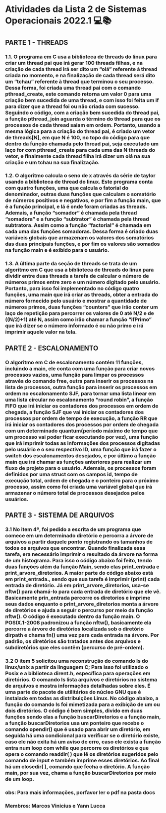 # Atividades da Lista 2 de Sistemas Operacionais 2022.1 💻📚

## PARTE 1 - THREADS

### 1.1. O programa em C usa a biblioteca de threads do linux para criar um thread pai que irá gerar 100 threads filhas, e na criação de cada thread irá ser dito um “olá” referente à thread criada no momento, e na finalização de cada thread será dito um “tchau” referente à thread que terminou o seu processo. Dessa forma, foi criada uma thread pai com o comando pthread_create, este comando retorna um valor 0 para uma criação bem sucedida de uma thread, e com isso foi feita um if para dizer que a thread foi ou não criada com sucesso. Seguindo o código, com a criação bem sucedida do thread pai, a função pthread_join aguarda o término do thread para que os processos de cada thread saiam em ordem. Portanto, usando a mesma lógica para a criação do thread pai, é criado um vetor de threads[N], em que N é 100, no topo do código para que dentro da função chamada pelo thread pai, seja executado um laço for com pthread_create para cada uma das N threads do vetor, e finalmente cada thread filha irá dizer um olá na sua criação e um tchau na sua finalização.

### 1.2. O algoritmo calcula o seno de x através da série de taylor usando a biblioteca de thread do linux. Este programa conta com quatro funções, uma que calcula o fatorial do denominador, outras duas funções que calculam o somatório de números positivos e negativos, e por fim a função main, que é a função principal, e lá é onde foram criadas as threads. Ademais, a função “somador” é chamada pela thread “somadora” e a função “subtrator” é chamada pela thread subtratora. Assim como a função “factorial” é chamada em cada uma das funções somadoras. Dessa forma é criado duas variáveis globais que armazenam os valores dos somatórios das duas principais funções, e por fim os valores são somados na função main e é exibido para o usuário.

### 1.3. A última parte da seção de threads se trata de um algoritmo em C que usa a biblioteca de threads do linux para dividir entre duas threads a tarefa de calcular o número de números primos entre zero e um número digitado pelo usuário. Portanto, para isso foi implementado no código quatro funções, uma main que irá criar as threads, obter a entrada do número fornecido pelo usuário e mostrar a quantidade de números primos, duas funções “counters” que irão conter um laço de repetição para percorrer os valores de 0 até N/2 e de ((N/2)+1) até N, assim como irão chamar a função “ifPrimo” que irá dizer se o número informado é ou não primo e irá imprimir aquele valor na tela.

## PARTE 2 - ESCALONAMENTO

### O algoritmo em C de escalonamento contém 11 funções, incluindo a main, ele conta com uma função para criar novos processos vazios, uma função para limpar os processos através do comando free, outra para inserir os processos na lista de processos, outra função para inserir os processos em ordem no escalonamento SJF, para tornar uma lista linear em uma lista circular no escalonamento “round robin”, a função FIFO que irá iniciar os contadores dos processos em ordem de chegada, a função SJF que vai iniciar os contadores dos processos por ordem de tempo de execução, a função RR que irá iniciar os contadores dos processos por ordem de chegada com um determinado quantum(período máximo de tempo que um processo vai poder ficar executando por vez), uma função que irá imprimir todas as informações dos processos digitadas pelo usuário e o seu respectivo ID, uma função que irá fazer o switch dos escalonamentos desejados, e por último a função main que irá chamar as funções anteriores para realizar um fluxo de projeto para o usuário. Ademais, os processos foram definidos por uma struct com os campos id, tempo de execução total, ordem de chegada e o ponteiro para o próximo processo, assim como foi criada uma variável global que irá armazenar o número total de processos desejados pelos usuários.

## PARTE 3 - SISTEMA DE ARQUIVOS

### 3.1 No item 4º, foi pedido a escrita de um programa que comece em um determinado diretório e percorra a árvore de arquivos a partir daquele ponto registrando os tamanhos de todos os arquivos que encontrar. Quando finalizada essa tarefa, era necessário imprimir o resultado da árvore na forma de um histograma. Para isso o código abaixo foi feito, tendo duas funções além da função Main, sendo elas print_entrada e print_arvore_diretorios. A maior parte do código abaixo está em print_entrada., sendo que sua tarefa é imprimir (print) cada entrada de diretório. Já em print_arvore_diretorios, usa-se nftw() para chamá-lo para cada entrada de diretório que ele vê. Basicamente prin_entrada percorre os diretorios e imprime seus dados enquanto o print_arvore_diretorios monta a árvore de diretórios e ajuda a seguir o percurso por meio da função nftw(). O código é executado dentro da função main. O POSIX.1-2008 padronizou a função nftw(), basicamente ela percorre a árvore de diretórios localizada sob o diretório dirpath e chama fn() uma vez para cada entrada na árvore. Por padrão, os diretórios são tratados antes dos arquivos e subdiretórios que eles contêm (percurso de pré-ordem).

### 3.2 O item 5 solicitou uma reconstrução do comando ls do linux/unix a partir da linguagem C; Para isso foi utilizado o Posix e a biblioteca dirent.h, específica para operações em diretórios. O comando ls lista arquivos e diretórios no sistema de arquivos e mostra informações detalhadas sobre eles. É uma parte do pacote de utilitários do núcleo GNU que é instalado em todas as distribuições Linux. No código abaixo, a função do comando ls foi mimetizada para a exibição de um ou dois diretórios. O código é bem simples, divido em duas funções sendo elas a função buscarDiretorios e a função main, a função buscarDiretorios usa um ponteiro que recebe o comando opendir() que é usado para abrir um diretório, em seguida há uma condicional para verificar se o diretório existe, caso ele não exita há um aviso de erro, caso ele exista a função entra num loop com while que percorre os diretórios e que opera o comando readdir( ) que lê os diretórios sugeridos pelo comando de input e também imprime esses diretórios. Ao final há um closedir( ), comando que fecha o diretório. A função main, por sua vez, chama a função buscarDiretorios por meio de um loop.

### obs: Para mais informações, porfavor ler o pdf na pasta docs

### Membros: Marcos Vinicius e Yann Lucca
